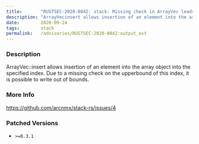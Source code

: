 ```yaml
---
title:       "RUSTSEC-2020-0042: stack: Missing check in ArrayVec leads to out-of-bounds write."
description: "ArrayVecinsert allows insertion of an element into the array object into the specified index. Due to a missing check on the upperbound of this index, it is possible to write out of bounds."
date:        2020-09-24
tags:        stack
permalink:   /advisories/RUSTSEC-2020-0042:output_ext
---
```


### Description

ArrayVec::insert allows insertion of an element into the array object into the
specified index. Due to a missing check on the upperbound of this index, it is
possible to write out of bounds.

### More Info

<https://github.com/arcnmx/stack-rs/issues/4>

### Patched Versions

- `>=0.3.1`


